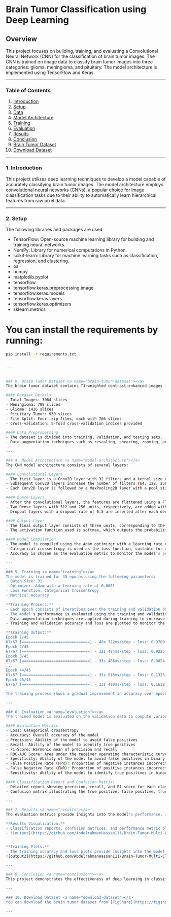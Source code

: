 # Brain Tumor Classification using Deep Learning

## Overview
This project focuses on building, training, and evaluating a Convolutional Neural Network (CNN) for the classification of brain tumor images. The CNN is trained on image data to classify brain tumor images into three categories: glioma, meningioma, and pituitary. The model architecture is implemented using TensorFlow and Keras.

---

### Table of Contents
1. [Introduction](#introduction)
2. [Setup](#setup)
3. [Data](#data)
4. [Model Architecture](#model-architecture)
5. [Training](#training)
6. [Evaluation](#evaluation)
7. [Results](#results)
8. [Conclusion](#conclusion)
9. [Brain Tumor Dataset](#brain-tumor-dataset)
10. [Download Dataset](#download-dataset)

---

### 1. Introduction <a name="introduction"></a>
This project utilizes deep learning techniques to develop a model capable of accurately classifying brain tumor images. The model architecture employs convolutional neural networks (CNNs), a popular choice for image classification tasks due to their ability to automatically learn hierarchical features from raw pixel data.

---

### 2. Setup <a name="setup"></a>
The following libraries and packages are used:
- TensorFlow: Open-source machine learning library for building and training neural networks.
- NumPy: Library for numerical computations in Python.
- scikit-learn: Library for machine learning tasks such as classification, regression, and clustering.
- os
- numpy
- matplotlib.pyplot
- tensorflow
- tensorflow.keras.preprocessing.image
- tensorflow.keras.models
- tensorflow.keras.layers
- tensorflow.keras.optimizers
- sklearn.metrics

# You can install the requirements by running:
```bash
pip install -r requirements.txt


---


### 9. Brain Tumor Dataset <a name="brain-tumor-dataset"></a>
The brain tumor dataset contains T1-weighted contrast-enhanced images from 233 patients, comprising three types of brain tumors: meningioma, glioma, and pituitary tumor. The dataset is organized into MATLAB data format (.mat) files, which have been converted to JPEG format for compatibility with the CNN model.

#### Dataset Details
- Total Images: 3064 slices
- Meningioma: 708 slices
- Glioma: 1426 slices
- Pituitary Tumor: 930 slices
- File Split: Four .zip files, each with 766 slices
- Cross-validation: 5-fold cross-validation indices provided

#### Data Preprocessing
- The dataset is divided into training, validation, and testing sets.
- Data augmentation techniques such as rescaling, shearing, zooming, and horizontal flipping are applied using `ImageDataGenerator` from TensorFlow Keras.

---

### 4. Model Architecture <a name="model-architecture"></a>
The CNN model architecture consists of several layers:

#### Convolutional Layers
- The first layer is a Conv2D layer with 32 filters and a kernel size of (3, 3), followed by a Rectified Linear Unit (ReLU) activation function.
- Subsequent Conv2D layers increase the number of filters (64, 128, 256) and maintain the same kernel size and activation function.
- Each Conv2D layer is followed by a MaxPooling2D layer with a pool size of (2, 2) for downsampling.

#### Dense Layers
- After the convolutional layers, the features are flattened using a Flatten layer to prepare them for input to the dense layers.
- Two Dense layers with 512 and 256 units, respectively, are added with ReLU activation functions.
- Dropout layers with a dropout rate of 0.5 are inserted after each dense layer to reduce overfitting.

#### Output Layer
- The final output layer consists of three units, corresponding to the three tumor classes (glioma, meningioma, pituitary).
- The activation function used is softmax, which outputs the probability distribution over the classes.

#### Model Compilation
- The model is compiled using the Adam optimizer with a learning rate of 0.0001.
- Categorical crossentropy is used as the loss function, suitable for multi-class classification problems.
- Accuracy is chosen as the evaluation metric to monitor the model's performance during training.

---

### 5. Training <a name="training"></a>
The model is trained for 45 epochs using the following parameters:
- Batch Size: 32
- Optimizer: Adam with a learning rate of 0.0001
- Loss Function: Categorical Crossentropy
- Metrics: Accuracy

**Training Process:**
- Each epoch consists of iterations over the training and validation data.
- The model's performance is evaluated using the training and validation accuracy and loss.
- Data augmentation techniques are applied during training to increase the diversity of the training set and improve generalization.
- Training and validation accuracy and loss are plotted to monitor the model's performance over epochs.

**Training Output:**
Epoch 1/45
67/67 [==============================] - 48s 722ms/step - loss: 0.9789 - accuracy: 0.5140 - val_loss: 1.0762 - val_accuracy: 0.4598
Epoch 2/45
67/67 [==============================] - 32s 484ms/step - loss: 0.9225 - accuracy: 0.5602 - val_loss: 1.1062 - val_accuracy: 0.4554
Epoch 3/45
67/67 [==============================] - 33s 486ms/step - loss: 0.9024 - accuracy: 0.5644 - val_loss: 1.0846 - val_accuracy: 0.4554
...
Epoch 44/45
67/67 [==============================] - 35s 515ms/step - loss: 0.1325 - accuracy: 0.9473 - val_loss: 1.4778 - val_accuracy: 0.6429
Epoch 45/45
67/67 [==============================] - 33s 490ms/step - loss: 0.1638 - accuracy: 0.9370 - val_loss: 1.6051 - val_accuracy: 0.6295

The training process shows a gradual improvement in accuracy over epochs, reaching a peak validation accuracy of 64.29%.

---

### 6. Evaluation <a name="evaluation"></a>
The trained model is evaluated on the validation data to compute various metrics such as loss, accuracy, precision, recall, F1-score, ROC-AUC score, specificity, false positive rate (FPR), false negative rate (FNR), and sensitivity. Classification report and confusion matrix are generated to assess the model's performance.

#### Evaluation Metrics:
- Loss: Categorical crossentropy
- Accuracy: Overall accuracy of the model
- Precision: Ability of the model to avoid false positives
- Recall: Ability of the model to identify true positives
- F1-Score: Harmonic mean of precision and recall
- ROC-AUC Score: Area under the receiver operating characteristic curve
- Specificity: Ability of the model to avoid false positives in binary classification
- False Positive Rate (FPR): Proportion of negative instances incorrectly classified as positive
- False Negative Rate (FNR): Proportion of positive instances incorrectly classified as negative
- Sensitivity: Ability of the model to identify true positives in binary classification

#### Classification Report and Confusion Matrix:
- Detailed report showing precision, recall, and F1-score for each class
- Confusion matrix illustrating the true positive, false positive, true negative, and false negative predictions.

---

### 7. Results <a name="results"></a>
The evaluation metrics provide insights into the model's performance, including its accuracy in classifying brain tumor images. Various types of accuracy metrics are computed, including overall accuracy and accuracy for each class (glioma, meningioma, and pituitary tumor).

**Results Visualization:**
- Classification reports, confusion matrices, and performance metric plots visualize the results of model evaluation.
- ![output](https://github.com/AbdelrahmanHassan111/Brain-Tumor-Multi-Classification-using-Deep-Learning/assets/156480367/d277bf88-6973-42ed-95aa-debf362bec8f)


**Training Plots:**
- The training accuracy and loss plots provide insights into the model's performance over epochs.
![output2](https://github.com/AbdelrahmanHassan111/Brain-Tumor-Multi-Classification-using-Deep-Learning/assets/156480367/1082e66a-1bb1-418d-b1a2-45f3d36b949b)

---

### 8. Conclusion <a name="conclusion"></a>
This project demonstrates the effectiveness of deep learning in classifying brain tumor images. By leveraging CNNs and data augmentation techniques, the model achieves significant accuracy in distinguishing between different tumor types. Further improvements and optimizations can be explored to enhance the model's performance for real-world applications.

---

### 10. Download Dataset <a name="download-dataset"></a>
You can download the brain tumor dataset from [FigShare](https://figshare.com/articles/dataset/brain_tumor_dataset/1512427?file=7953679).

---

